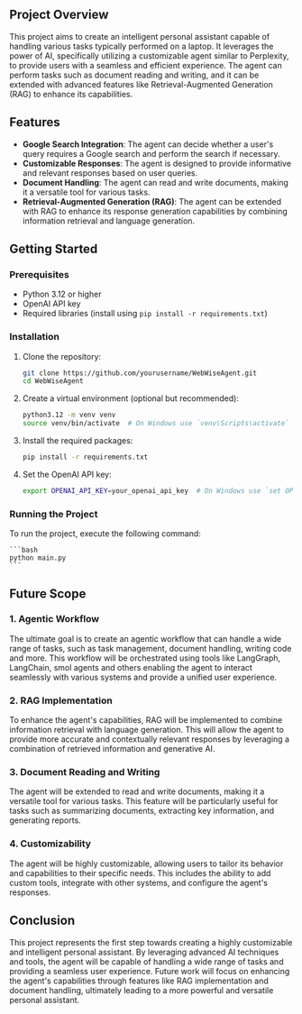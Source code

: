 ## Project Overview
This project aims to create an intelligent personal assistant capable of handling various tasks typically performed on a laptop. It leverages the power of AI, specifically utilizing a customizable agent similar to Perplexity, to provide users with a seamless and efficient experience. The agent can perform tasks such as document reading and writing, and it can be extended with advanced features like Retrieval-Augmented Generation (RAG) to enhance its capabilities.

## Features
- **Google Search Integration**: The agent can decide whether a user's query requires a Google search and perform the search if necessary.
- **Customizable Responses**: The agent is designed to provide informative and relevant responses based on user queries.
- **Document Handling**: The agent can read and write documents, making it a versatile tool for various tasks.
- **Retrieval-Augmented Generation (RAG)**: The agent can be extended with RAG to enhance its response generation capabilities by combining information retrieval and language generation.

## Getting Started

### Prerequisites
- Python 3.12 or higher
- OpenAI API key
- Required libraries (install using `pip install -r requirements.txt`)

### Installation
1. Clone the repository:

   ```bash
   git clone https://github.com/yourusername/WebWiseAgent.git
   cd WebWiseAgent
   ```

2. Create a virtual environment (optional but recommended):

    ```bash
    python3.12 -m venv venv
    source venv/bin/activate  # On Windows use `venv\Scripts\activate`
    ```

3. Install the required packages:

    ```bash
    pip install -r requirements.txt
    ```

4. Set the OpenAI API key:

    ```bash
    export OPENAI_API_KEY=your_openai_api_key  # On Windows use `set OPENAI_API_KEY=your_openai_api_key`
    ```

### Running the Project

To run the project, execute the following command:

    ```bash
    python main.py
    ```

## Future Scope

### 1. Agentic Workflow
The ultimate goal is to create an agentic workflow that can handle a wide range of tasks, such as task management, document handling, writing code and more. This workflow will be orchestrated using tools like LangGraph, LangChain, smol agents and others enabling the agent to interact seamlessly with various systems and provide a unified user experience.
### 2. RAG Implementation
To enhance the agent's capabilities, RAG will be implemented to combine information retrieval with language generation. This will allow the agent to provide more accurate and contextually relevant responses by leveraging a combination of retrieved information and generative AI.
### 3. Document Reading and Writing
The agent will be extended to read and write documents, making it a versatile tool for various tasks. This feature will be particularly useful for tasks such as summarizing documents, extracting key information, and generating reports.

### 4. Customizability
The agent will be highly customizable, allowing users to tailor its behavior and capabilities to their specific needs. This includes the ability to add custom tools, integrate with other systems, and configure the agent's responses.

## Conclusion
This project represents the first step towards creating a highly customizable and intelligent personal assistant. By leveraging advanced AI techniques and tools, the agent will be capable of handling a wide range of tasks and providing a seamless user experience. Future work will focus on enhancing the agent's capabilities through features like RAG implementation and document handling, ultimately leading to a more powerful and versatile personal assistant.